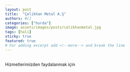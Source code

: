 ```yaml
---
layout: post
title:  "Çelikhan Metal A.Ş"
authors: #[]
categories: ["hurda"]
image: assets/images/posts/celikhanmetal.jpg
tags: [hali]
sticky: true
featured: true
# For adding excerpt add <!--more--> and break the line
---
```

<br>
Hizmetlerimizden faydalanmak için
<!--more-->